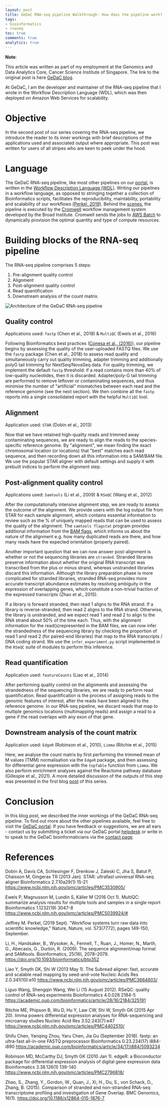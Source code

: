 ```yaml
---
layout: post
title: GeDaC RNA-seq pipeline Walkthrough- How does the pipeline work? (Part 2)
tags:
- bioinformatics
- rnaseq
toc: true
comments: true
analytics: true
---
```

**Note**:

This article was written as part of my employment at
the Genomics and Data Analytics Core, Cancer Science Institute of Singapore.
The link to the original post is here [GeDaC blog](https://www.gedac.org/blog/14122022_rnaseq_structure/).

At GeDaC, I am the developer and maintainer of the RNA-seq pipeline that I wrote
in the Workflow Description Language (WDL), which was then deployed on Amazon
Web Services for scalability.

# Objective

In the second post of our series covering the RNA-seq pipeline, we introduce
the reader to its inner workings with brief descriptions of
the applications used and associated output where appropriate. This post was written for users of all stripes
who are keen to peek under the hood.

# Language

The GeDaC RNA-seq pipeline, like most other pipelines on our [portal](https://www.portal.gedac.org/), is written in the [Workflow Description Language (WDL)](https://github.com/openwdl/wdl).
Writing our pipelines in a workflow language, as opposed to stringing together a
collection of Bioinformatics scripts, facilitates the reproducibility, maintability, portability and scalability of
our workflows [(Perkel, 2019)](https://www.nature.com/articles/d41586-019-02619-z). Behind
the [scenes](https://www.gedac.org/blog/010822_gedac_portal_beta_release/), the pipeline is executed by the [Cromwell](https://github.com/broadinstitute/cromwell) workflow
management system developed by the Broad Institute. Cromwell sends the jobs to
[AWS Batch](https://aws.amazon.com/batch/) to dynamically provision the optimal quantity and type of compute resources.

# Building blocks of the RNA-seq pipeline

The RNA-seq pipeline comprises 5 steps:

1. Pre-alignment quality control
2. Alignment
3. Post-alignment quality control
4. Read quantification
5. Downstream analysis of the count matrix.

![Architecture of the GeDaC RNA-seq pipeline](/assets/images/14122022_RNAseq_structure/figure1_pipelinev2.png "Figure 1: Architecture of the GeDaC RNA-seq pipeline")

## Quality control

Applications used: `fastp` (Chen et al., 2018) & `MultiQC` (Ewels et al., 2016)

Following Bioinformatics best practices ([Conesa et al., (2016)](https://genomebiology.biomedcentral.com/articles/10.1186/s13059-016-0881-8)), our pipeline
begins by assessing the quality of the user-uploaded FASTQ files. We use the
`fastp` package (Chen et al., 2018) to assess read quality and
simultaneously carry out quality trimming, adapter trimming and
additionally polyG tail trimming for NextSeq/NovaSeq data. For quality trimming,
we implement the default `fastp` threshold: if a read contains more than 40% of low-quality
nucleotides, then it is discarded. Adapter/poly-G tail trimming are performed to remove leftover or contaminating
sequences, and thus minimise the number of "artificial" mismatches between each read and the reference genome
(see the next section). We then combine all the `fastp` reports into a single consolidated report
with the helpful `MultiQC` tool.

## Alignment

Application used: `STAR` (Dobin et al., 2013)

Now that we have retained high-quality reads and trimmed away contaminating sequences,
we are ready to align the reads to the species-specific reference genome. By "alignment",
we mean finding the exact chromosomal location (or locations) that "best" matches each read sequence, and then recording down all this information into a SAM/BAM file. We use the popular STAR aligner
with default settings and supply it with prebuilt indices to perform the alignment step.

## Post-alignment quality control

Applications used: `Samtools` (Li et al., 2009) & `RSeQC` (Wang et al., 2012)

After the computationally intensive alignment step, we are ready to assess the outcome
of the alignment. We provide users with the log output file from STAR for each
sample alignment, which contains essential information to review such as the % of uniquely mapped
reads that can be used to assess the quality of the alignment. The `samtools flagstat`
program provides additional information from the [BAM flags](https://samtools.github.io/hts-specs/SAMv1.pdf),
which informs us about the nature of the alignment e.g. how many duplicated reads are there, and how many reads
have the expected orientation (properly paired).

Another important question that we can now answer post-alignment
is whether or not the sequencing libraries are `stranded`. Stranded libraries preserve
information about whether the original RNA transcript was transcribed
from the plus or minus strand, whereas unstranded libraries discard this information.
Although the library preparation phase is more complicated for stranded libraries,
stranded RNA-seq provides more accurate transcript abundance estimates by resolving
ambiguity in the expression of overlapping genes, which constitute a non-trivial
fraction of the expressed transcripts (Zhao et al., 2015).

If a library is forward stranded, then read 1 aligns to the RNA strand. If a library is reverse-stranded, then
read 2 aligns to the RNA strand. Otherwise, the library is unstranded, and we expect read 1 and
read 2 to align to the RNA strand about 50% of the time each. Thus, with the alignment information for
the read(s)represented in the BAM files, we can now infer the strandedness of the sequencing library by checking
the proportion of read 1 and read 2 (for paired-end libraries) that map to the RNA transcripts / DNA coding strand.
We use the `infer_experiment.py` script implemented in the `RSeQC` suite of modules to
perform this inference.

## Read quantification

Application used: `featureCounts` (Liao et al., 2014)

After performing quality control on the alignments and assessing the strandedness
of the sequencing libraries, we are ready to perform read quantification. Read quantification
is the process of assigning reads to the genomic features of interest, after the reads
have been aligned to the reference genome. In our RNA-seq pipeline, we discard
reads that map to multiple genomics locations (multimapping reads) and assign a read to
a gene if the read overlaps with any exon of that gene.

## Downstream analysis of the count matrix

Application used: `EdgeR` (Robinson et al., 2010), `Limma` (Ritchie et al., 2015)

Here, we analyse the count matrix by first performing the trimmed mean of M values (TMM)
normalisation via the `EdgeR` package, and then assessing for differential
gene expression with the `topTable` function from `Limma`. We also perform
enrichment analyses against the Reactome pathway database (Gillespie et al., 2021).
A more detailed discussion of the outputs of this step was presented in the first
blog [post](https://www.gedac.org/blog/131222_rnaseq_downstream) of this series.

# Conclusion

In this blog post, we described the inner workings of the GeDaC RNA-seq pipeline.
To find out more about the other pipelines available, feel free to visit the
[GeDaC portal](https://www.portal.gedac.org). If you have feedback or suggestions, we
are all ears - contact us by submitting a ticket via our GeDaC portal [helpdesk](https://www.portal.gedac.org/helpdesk/)
or write in to speak to the GeDaC bioinformaticians via the [contact page](https://www.gedac.org).

# References

Dobin A, Davis CA, Schlesinger F, Drenkow J, Zaleski C, Jha S, Batut P, Chaisson M, Gingeras TR (2013 Jan). STAR: ultrafast universal RNA-seq aligner Bioinformatics 2.7.10a29(1) 15-21 https://www.ncbi.nlm.nih.gov/pmc/articles/PMC3530905/

Ewels P, Magnusson M, Lundin S, Käller M (2016 Oct 1). MultiQC: summarize analysis results for multiple tools and samples in a single report Bioinformatics 1.1232(19) 3047-8 https://www.ncbi.nlm.nih.gov/pmc/articles/PMC5039924/#

Jeffrey M. Perkel, (2019 Sept). "Workflow systems turn raw data into scientific knowledge," Nature, Nature, vol. 573(7772), pages 149-150, September.

Li, H., Handsaker, B., Wysoker, A., Fennell, T., Ruan, J., Homer, N., Marth, G., Abecasis, G., Durbin, R. (2009). The sequence alignment/map format and SAMtools. Bioinformatics, 25(16), 2078–2079. https://doi.org/10.1093/bioinformatics/btp352

Liao Y, Smyth GK, Shi W (2013 May 1). The Subread aligner: fast, accurate and scalable read mapping by seed-and-vote Nucleic Acids Res 2.0.341(10):e10 https://www.ncbi.nlm.nih.gov/pmc/articles/PMC3664803/

Liguo Wang, Shengqin Wang, Wei Li (15 August 2012). RSeQC: quality control of RNA-seq experiments Bioinformatics 4.0.028 2184-5 https://academic.oup.com/bioinformatics/article/28/16/2184/325191

Ritchie ME, Phipson B, Wu D, Hu Y, Law CW, Shi W, Smyth GK (2015 Apr 20). limma powers differential expression analyses for RNA-sequencing and microarray studies Nucleic Acid Res 3.52.243(7):e47 https://www.ncbi.nlm.nih.gov/pmc/articles/PMC4402510/

Shifu Chen, Yanqing Zhou, Yaru Chen, Jia Gu (September 2018). fastp: an ultra-fast all-in-one FASTQ preprocessor Bioinformatics 0.23.234(17) i884-i890 https://academic.oup.com/bioinformatics/article/34/17/i884/5093234

Robinson MD, McCarthy DJ, Smyth GK (2010 Jan 1). edgeR: a Bioconductor package for differential expression analysis of digital gene expression data Bioinformatics 3.38.126(1) 139-140 https://www.ncbi.nlm.nih.gov/pmc/articles/PMC2796818/

Zhao, S., Zhang, Y., Gordon, W., Quan, J., Xi, H., Du, S., von Schack, D., Zhang, B. (2015). Comparison of stranded and non-stranded RNA-seq transcriptome profiling and investigation of Gene Overlap. BMC Genomics, 16(1). https://doi.org/10.1186/s12864-015-1876-7
